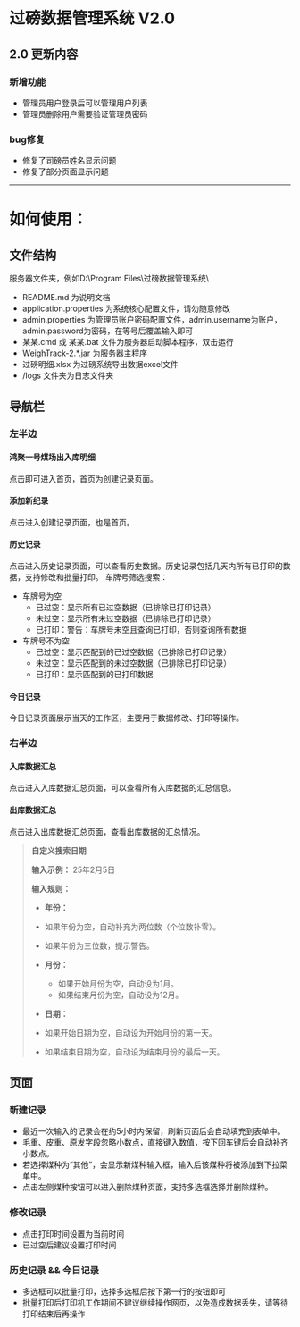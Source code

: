 # 过磅数据管理系统 V2.0

## 2.0 更新内容
### 新增功能

* 管理员用户登录后可以管理用户列表
* 管理员删除用户需要验证管理员密码

### bug修复

* 修复了司磅员姓名显示问题
* 修复了部分页面显示问题

---
# 如何使用：

## 文件结构
服务器文件夹，例如D:\Program Files\过磅数据管理系统\

* README.md 为说明文档
* application.properties 为系统核心配置文件，请勿随意修改
* admin.properties 为管理员账户密码配置文件，admin.username为账户，admin.password为密码，在等号后覆盖输入即可
* 某某.cmd 或 某某.bat 文件为服务器启动脚本程序，双击运行
* WeighTrack-2.*.jar 为服务器主程序
* 过磅明细.xlsx 为过磅系统导出数据excel文件
* /logs 文件夹为日志文件夹


## 导航栏

### 左半边

#### 鸿聚一号煤场出入库明细
点击即可进入首页，首页为创建记录页面。

#### 添加新纪录
点击进入创建记录页面，也是首页。

#### 历史记录
点击进入历史记录页面，可以查看历史数据。历史记录包括几天内所有已打印的数据，支持修改和批量打印。
车牌号筛选搜索：

* 车牌号为空
  * 已过空：显示所有已过空数据（已排除已打印记录）
  * 未过空：显示所有未过空数据（已排除已打印记录）
  * 已打印：警告：车牌号未空且查询已打印，否则查询所有数据
* 车牌号不为空
  * 已过空：显示匹配到的已过空数据（已排除已打印记录）
  * 未过空：显示匹配到的未过空数据（已排除已打印记录）
  * 已打印：显示匹配到的已打印数据

#### 今日记录
今日记录页面展示当天的工作区，主要用于数据修改、打印等操作。

### 右半边

#### 入库数据汇总
点击进入入库数据汇总页面，可以查看所有入库数据的汇总信息。


#### 出库数据汇总
点击进入出库数据汇总页面，查看出库数据的汇总情况。

> **自定义搜索日期**
>
> **输入示例：** 25年2月5日
>
> **输入规则：**
>
> - **年份：**
>  - 如果年份为空，自动补充为两位数（个位数补零）。
>  - 如果年份为三位数，提示警告。
>
> - **月份：**
>   - 如果开始月份为空，自动设为1月。
>   - 如果结束月份为空，自动设为12月。
>
> - **日期：**
>  - 如果开始日期为空，自动设为开始月份的第一天。
>  - 如果结束日期为空，自动设为结束月份的最后一天。

## 页面

### 新建记录
- 最近一次输入的记录会在约5小时内保留，刷新页面后会自动填充到表单中。
- 毛重、皮重、原发字段忽略小数点，直接键入数值，按下回车键后会自动补齐小数点。
- 若选择煤种为“其他”，会显示新煤种输入框，输入后该煤种将被添加到下拉菜单中。
- 点击左侧煤种按钮可以进入删除煤种页面，支持多选框选择并删除煤种。

### 修改记录
- 点击打印时间设置为当前时间
- 已过空后建议设置打印时间

### 历史记录 && 今日记录
- 多选框可以批量打印，选择多选框后按下第一行的按钮即可
- 批量打印后打印机工作期间不建议继续操作网页，以免造成数据丢失，请等待打印结束后再操作

